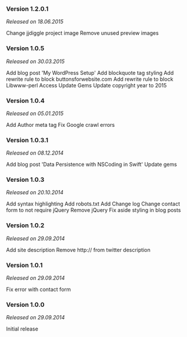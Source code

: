 ### Version 1.2.0.1

*Released on 18.06.2015*

Change jjdiggle project image
Remove unused preview images

### Version 1.0.5

*Released on 30.03.2015*

Add blog post 'My WordPress Setup'
Add blockquote tag styling
Add rewrite rule to block buttonsforwebsite.com
Add rewrite rule to block Libwww-perl Access
Update Gems
Update copyright year to 2015

### Version 1.0.4

*Released on 05.01.2015*

Add Author meta tag
Fix Google crawl errors

### Version 1.0.3.1

*Released on 08.12.2014*

Add blog post 'Data Persistence with NSCoding in Swift'
Update gems

### Version 1.0.3

*Released on 20.10.2014*

Add syntax highlighting
Add robots.txt
Add Change log
Change contact form to not require jQuery
Remove jQuery
Fix aside styling in blog posts

### Version 1.0.2

*Released on 29.09.2014*

Add site description
Remove http:// from twitter description

### Version 1.0.1

*Released on 29.09.2014*

Fix error with contact form

### Version 1.0.0

*Released on 29.09.2014*

Initial release
